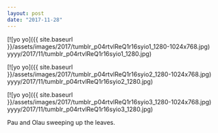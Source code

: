 ```yaml
---
layout: post
date: "2017-11-28"
---
```


[![yo yo]({{ site.baseurl }}/assets/images/2017/tumblr_p04rtvlReQ1r16syio1_1280-1024x768.jpg) yyyy/2017/11/tumblr_p04rtvlReQ1r16syio1_1280.jpg)

[![yo yo]({{ site.baseurl }}/assets/images/2017/tumblr_p04rtvlReQ1r16syio2_1280-1024x768.jpg) yyyy/2017/11/tumblr_p04rtvlReQ1r16syio2_1280.jpg)

[![yo yo]({{ site.baseurl }}/assets/images/2017/tumblr_p04rtvlReQ1r16syio3_1280-1024x768.jpg) yyyy/2017/11/tumblr_p04rtvlReQ1r16syio3_1280.jpg)

Pau and Olau sweeping up the leaves.
